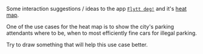 Some interaction suggestions / ideas to the app [`Flytt deg!`](https://flyttdeg.no/) and it's [heat map](https://flyttdeg.no/flyttinger).

One of the use cases for the heat map is to show the city's parking attendants where to be, when to most efficiently fine cars for illegal parking.

Try to draw something that will help this use case better.
